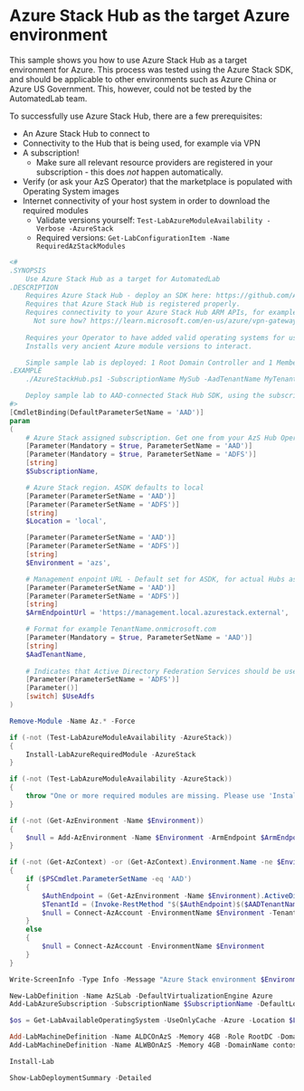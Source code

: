# Azure Stack Hub as the target Azure environment

This sample shows you how to use Azure Stack Hub as a target environment for Azure. This process
was tested using the Azure Stack SDK, and should be applicable to other environments
such as Azure China or Azure US Government. This, however, could not be tested by the AutomatedLab
team.

To successfully use Azure Stack Hub, there are a few prerequisites:
- An Azure Stack Hub to connect to
- Connectivity to the Hub that is being used, for example via VPN
- A subscription!
  - Make sure all relevant resource providers are registered in your subscription - this does *not* happen automatically.
- Verify (or ask your AzS Operator) that the marketplace is populated with Operating System images
- Internet connectivity of your host system in order to download the required modules
  - Validate versions yourself: `Test-LabAzureModuleAvailability -Verbose -AzureStack`
  - Required versions: `Get-LabConfigurationItem -Name RequiredAzStackModules`

```powershell
<#
.SYNOPSIS
    Use Azure Stack Hub as a target for AutomatedLab
.DESCRIPTION
    Requires Azure Stack Hub - deploy an SDK here: https://github.com/Azure-Samples/Azure-Stack-Hub-Foundation-Core/tree/master/Tools/ASDKscripts
    Requires that Azure Stack Hub is registered properly.
    Requires connectivity to your Azure Stack Hub ARM APIs, for example via VPN or ExpressRoute.
      Not sure how? https://learn.microsoft.com/en-us/azure/vpn-gateway/vpn-gateway-howto-point-to-site-rm-ps
    
    Requires your Operator to have added valid operating systems for use with AutomatedLab!
    Installs very ancient Azure module versions to interact.

    Simple sample lab is deployed: 1 Root Domain Controller and 1 Member server
.EXAMPLE
    ./AzureStackHub.ps1 -SubscriptionName MySub -AadTenantName MyTenant.onmicrosoft.com

    Deploy sample lab to AAD-connected Stack Hub SDK, using the subscription called MySub
#>
[CmdletBinding(DefaultParameterSetName = 'AAD')]
param
(
    # Azure Stack assigned subscription. Get one from your AzS Hub Operator!
    [Parameter(Mandatory = $true, ParameterSetName = 'AAD')]
    [Parameter(Mandatory = $true, ParameterSetName = 'ADFS')]
    [string]
    $SubscriptionName,

    # Azure Stack region. ASDK defaults to local
    [Parameter(ParameterSetName = 'AAD')]
    [Parameter(ParameterSetName = 'ADFS')]
    [string]
    $Location = 'local',

    [Parameter(ParameterSetName = 'AAD')]
    [Parameter(ParameterSetName = 'ADFS')]
    [string]
    $Environment = 'azs',

    # Management enpoint URL - Default set for ASDK, for actual Hubs ask your vendor.
    [Parameter(ParameterSetName = 'AAD')]
    [Parameter(ParameterSetName = 'ADFS')]
    [string]
    $ArmEndpointUrl = 'https://management.local.azurestack.external',

    # Format for example TenantName.onmicrosoft.com
    [Parameter(Mandatory = $true, ParameterSetName = 'AAD')]
    [string]
    $AadTenantName,
  
    # Indicates that Active Directory Federation Services should be used instead of Azure Active Directory
    [Parameter(ParameterSetName = 'ADFS')]
    [Parameter()]
    [switch] $UseAdfs
)

Remove-Module -Name Az.* -Force

if (-not (Test-LabAzureModuleAvailability -AzureStack))
{
    Install-LabAzureRequiredModule -AzureStack
}

if (-not (Test-LabAzureModuleAvailability -AzureStack))
{
    throw "One or more required modules are missing. Please use 'Install-LabAzureRequiredModule -AzureStack' first"
}

if (-not (Get-AzEnvironment -Name $Environment))
{
    $null = Add-AzEnvironment -Name $Environment -ArmEndpoint $ArmEndpointUrl
}

if (-not (Get-AzContext) -or (Get-AzContext).Environment.Name -ne $Environment)
{
    if ($PSCmdlet.ParameterSetName -eq 'AAD')
    {
        $AuthEndpoint = (Get-AzEnvironment -Name $Environment).ActiveDirectoryAuthority
        $TenantId = (Invoke-RestMethod "$($AuthEndpoint)$($AADTenantName)/.well-known/openid-configuration").issuer.TrimEnd('/').Split('/')[-1]
        $null = Connect-AzAccount -EnvironmentName $Environment -TenantId $TenantId
    }
    else
    {
        $null = Connect-AzAccount -EnvironmentName $Environment
    }
}

Write-ScreenInfo -Type Info -Message "Azure Stack environment $Environment connected and ready to go. Deploying sample lab."

New-LabDefinition -Name AzSLab -DefaultVirtualizationEngine Azure
Add-LabAzureSubscription -SubscriptionName $SubscriptionName -DefaultLocationName $Location -Environment $Environment -AzureStack

$os = Get-LabAvailableOperatingSystem -UseOnlyCache -Azure -Location $Location | Select-Object -First 1

Add-LabMachineDefinition -Name ALDCOnAzS -Memory 4GB -Role RootDC -DomainName contoso.com -OperatingSystem $os.OperatingSystemName
Add-LabMachineDefinition -Name ALWBOnAzS -Memory 4GB -DomainName contoso.com -OperatingSystem $os.OperatingSystemName

Install-Lab

Show-LabDeploymentSummary -Detailed
```
